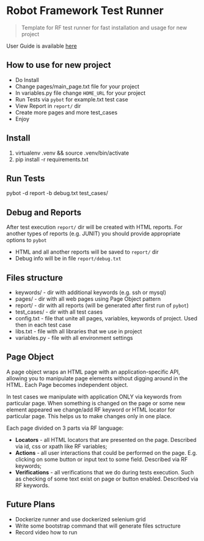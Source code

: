 # Robot Framework Test Runner

> Template for RF test runner for fast installation and usage for new project

User Guide is available [here](http://robotframework.org/robotframework/2.8.6/RobotFrameworkUserGuide.html)

## How to use for new project

- Do Install
- Change pages/main_page.txt file for your project 
- In variables.py file change `HOME_URL` for your project
- Run Tests via `pybot` for example.txt test case
- View Report in `report/` dir
- Create more pages and more test_cases
- Enjoy

## Install

1. virtualenv .venv && source .venv/bin/activate
2. pip install -r requirements.txt

## Run Tests

pybot -d report -b debug.txt test_cases/

## Debug and Reports 

After test execution `report/` dir will be created with HTML reports. For another types of reports (e.g. JUNIT) you should provide appropriate options to `pybot`

- HTML and all another reports will be saved to `report/` dir
- Debug info will be in file `report/debug.txt`

## Files structure

* keywords/ - dir with additional keywords (e.g. ssh or mysql)
* pages/ - dir with all web pages using Page Object pattern
* report/ - dir with all reports (will be generated after first run of `pybot`)
* test_cases/ - dir with all test cases
* config.txt - file that unite all pages, variables, keywords of project. Used then in each test case
* libs.txt - file with all libraries that we use in project
* variables.py - file with all environment settings

## Page Object

A page object wraps an HTML page with an application-specific API, allowing you to manipulate page elements without digging around in the HTML. Each Page becomes independent object.

In test cases we manipulate with application ONLY via keywords from particular page. When something is changed on the page or some new element appeared we change/add RF keyword or HTML locator for particular page. This helps us to make changes only in one place.

Each page divided on 3 parts via RF language:

- **Locators** - all HTML locators that are presented on the page. Described via id, css or xpath like RF variables;
- **Actions** - all user interactions that could be performed on the page. E.g. clicking on some button or input text to some field. Described via RF keywords;
- **Verifications** - all verifications that we do during tests execution. Such as checking of some text exist on page or button enabled. Described via RF keywords.

## Future Plans

- Dockerize runner and use dockerized selenium grid
- Write some bootstrap command that will generate files sctructure
- Record video how to run


